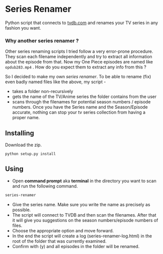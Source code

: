 # Series Renamer

Python script that connects to [tvdb.com](http://tvdb.com) and renames your TV series in any fashion you want.


### Why another series renamer ?

Other series renaming scripts I tried follow a very error-prone procedure. They scan each filename independently and try to extract all information about the episode from that.
Now my One Piece episodes are named like `opdub283.mp4` . How do you expect them to extract any info from this ?

So I decided to make my own *series renamer*. To be able to rename (fix) even badly named files like the above, my script -

* takes a folder non-recursively
* gets the name of the TV/Anime series the folder contains from the user
* scans through the filenames for potential season numbers / episode numbers. Once you have the Series name and the Season/Episode accurate, nothing can stop your tv series collection from having a proper name.


## Installing

Download the zip.
```
python setup.py install
```


## Using

* Open **command prompt** aka **terminal** in the directory you want to scan and run the following command.
```bash
series-renamer
```
* Give the series name. Make sure you write the name as precisely as possible.
* The script will connect to TVDB and then scan the filenames. After that it will give you suggestions on the season numbers/episode numbers of files.
* Choose the appropriate option and move forward.
* In the end the script will create a log (series-renamer-log.html) in the root of the folder that was currently examined.
* Confirm with (y) and all episodes in the folder will be renamed.